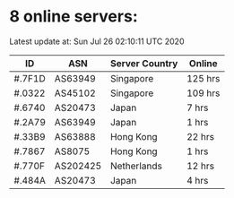 # 8 online servers:

Latest update at: Sun Jul 26 02:10:11 UTC 2020

| ID | ASN | Server Country | Online |
| -- | --- | -------------- | ------ |
| #.7F1D | AS63949 | Singapore | 125 hrs |
| #.0322 | AS45102 | Singapore | 109 hrs |
| #.6740 | AS20473 | Japan | 7 hrs |
| #.2A79 | AS63949 | Japan | 1 hrs |
| #.33B9 | AS63888 | Hong Kong | 22 hrs |
| #.7867 | AS8075 | Hong Kong | 1 hrs |
| #.770F | AS202425 | Netherlands | 12 hrs |
| #.484A | AS20473 | Japan | 4 hrs |


